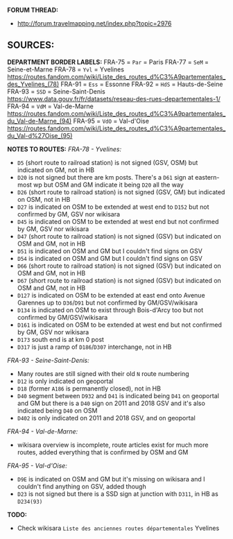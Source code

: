 ﻿**FORUM THREAD:**
- http://forum.travelmapping.net/index.php?topic=2976


**SOURCES:**
-

**DEPARTMENT BORDER LABELS:**
FRA-75 = `Par` = Paris
FRA-77 = `SeM` = Seine-et-Marne
FRA-78 = `Yvl` = Yvelines
   https://routes.fandom.com/wiki/Liste_des_routes_d%C3%A9partementales_des_Yvelines_(78)
FRA-91 = `Ess` = Essonne
FRA-92 = `HdS` = Hauts-de-Seine
FRA-93 = `SSD` = Seine-Saint-Denis
   https://www.data.gouv.fr/fr/datasets/reseau-des-rues-departementales-1/
FRA-94 = `VdM` = Val-de-Marne
   https://routes.fandom.com/wiki/Liste_des_routes_d%C3%A9partementales_du_Val-de-Marne_(94)
FRA-95 = `VdO` = Val-d'Oise
   https://routes.fandom.com/wiki/Liste_des_routes_d%C3%A9partementales_du_Val-d%27Oise_(95)

**NOTES TO ROUTES:**
*FRA-78 - Yvelines:*
- `D5` (short route to railroad station) is not signed (GSV, OSM) but indicated on GM, not in HB
- `D20` is not signed but there are km posts. There's a `D61` sign at eastern-most wp but OSM and GM indicate it being `D20` all the way
- `D26` (short route to railroad station) is not signed (GSV, GM) but indicated on OSM, not in HB
- `D27` is indicated on OSM to be extended at west end to `D152` but not confirmed by GM, GSV nor wikisara
- `D45` is indicated on OSM to be extended at west end but not confirmed by GM, GSV nor wikisara
- `D47` (short route to railroad station) is not signed (GSV) but indicated on OSM and GM, not in HB
- `D51` is indicated on OSM and GM but I couldn't find signs on GSV
- `D54` is indicated on OSM and GM but I couldn't find signs on GSV
- `D66` (short route to railroad station) is not signed (GSV) but indicated on OSM and GM, not in HB
- `D67` (short route to railroad station) is not signed (GSV) but indicated on OSM and GM, not in HB
- `D127` is indicated on OSM to be extended at east end onto Avenue Garennes up to `D36`/`D91` but not confirmed by GM/GSV/wikisara
- `D134` is indicated on OSM to exist through Bois-d'Arcy too but not confirmed by GM/GSV/wikisara
- `D161` is indicated on OSM to be extended at west end but not confirmed by GM, GSV nor wikisara
- `D173` south end is at km 0 post
- `D317` is just a ramp of `D186`/`D307` interchange, not in HB

*FRA-93 - Seine-Saint-Denis:*
- Many routes are still signed with their old `N` route numbering
- `D12` is only indicated on geoportal
- `D18` (former `A186` is permanently closed), not in HB
- `D40` segment between `D932` and `D41` is indicated being `D41` on geoportal and GM but there is a `D40` sign on 2011 and 2018 GSV and it's also indicated being `D40` on OSM
- `D402` is only indicated on 2011 and 2018 GSV, and on geoportal

*FRA-94 - Val-de-Marne:*
- wikisara overview is incomplete, route articles exist for much more routes, added everything that is confirmed by OSM and GM

*FRA-95 - Val-d'Oise:*
- `D9E` is indicated on OSM and GM but it's missing on wikisara and I couldn't find anything on GSV, added though
- `D23` is not signed but there is a SSD sign at junction with `D311`, in HB as `D234(93)`

**TODO:**
- Check wikisara `Liste des anciennes routes départementales` Yvelines